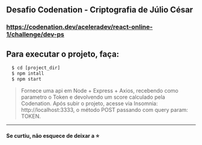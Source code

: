 ## Desafio Codenation - Criptografia de Júlio César
### https://codenation.dev/aceleradev/react-online-1/challenge/dev-ps

## Para executar o projeto, faça:

```cmd
  $ cd [project_dir]
  $ npm intall
  $ npm start
```

> Fornece uma api em Node + Express + Axios, recebendo como parametro o Token e devolvendo um score calculado pela Codenation.
> Após subir o projeto, acesse via Insomnia: http://localhost:3333, o método POST passando com query param: TOKEN.
---

#### Se curtiu, não esquece de deixar a :star: